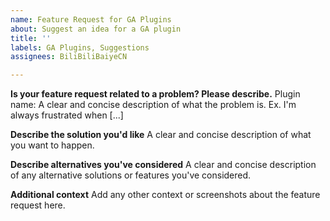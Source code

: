 ```yaml
---
name: Feature Request for GA Plugins
about: Suggest an idea for a GA plugin
title: ''
labels: GA Plugins, Suggestions
assignees: BiliBiliBaiyeCN

---
```


**Is your feature request related to a problem? Please describe.**
Plugin name:
A clear and concise description of what the problem is. Ex. I'm always frustrated when [...]

**Describe the solution you'd like**
A clear and concise description of what you want to happen.

**Describe alternatives you've considered**
A clear and concise description of any alternative solutions or features you've considered.

**Additional context**
Add any other context or screenshots about the feature request here.
